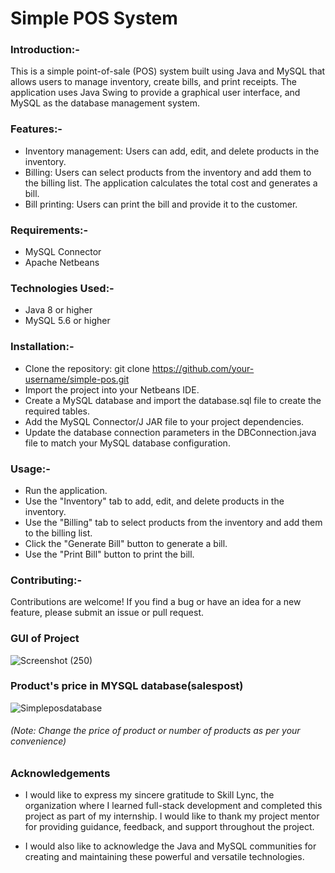 
# Simple POS System


### Introduction:-

This is a simple point-of-sale (POS) system built using Java and MySQL that allows users to manage inventory, create bills, and print receipts. 
The application uses Java Swing to provide a graphical user interface, and MySQL as the database management system.

### Features:-

- Inventory management: Users can add, edit, and delete products in the inventory.
- Billing: Users can select products from the inventory and add them to the billing list. The application calculates the total cost and generates a bill.
- Bill printing: Users can print the bill and provide it to the customer.

### Requirements:-

- MySQL Connector
- Apache Netbeans

### Technologies Used:-

- Java 8 or higher
- MySQL 5.6 or higher

### Installation:-

- Clone the repository: git clone https://github.com/your-username/simple-pos.git
- Import the project into your Netbeans IDE.
- Create a MySQL database and import the database.sql file to create the required tables.
- Add the MySQL Connector/J JAR file to your project dependencies.
- Update the database connection parameters in the DBConnection.java file to match your MySQL database configuration.

### Usage:- 

- Run the application.
- Use the "Inventory" tab to add, edit, and delete products in the inventory.
- Use the "Billing" tab to select products from the inventory and add them to the billing list.
- Click the "Generate Bill" button to generate a bill.
- Use the "Print Bill" button to print the bill.

### Contributing:-

Contributions are welcome! If you find a bug or have an idea for a new feature, please submit an issue or pull request.

### GUI of Project

![Screenshot (250)](https://user-images.githubusercontent.com/93505267/234218949-d2309421-c7c0-4499-86d7-840c0e79d388.png)

### Product's price in MYSQL database(salespost)

![Simpleposdatabase](https://user-images.githubusercontent.com/93505267/234232634-cc3a8bc2-7106-46e7-a1ad-a94c9ab626c0.png)



###### (Note: Change the price of product or number of products as per your convenience)

### Acknowledgements

- I would like to express my sincere gratitude to Skill Lync, the organization where I learned full-stack development and completed this project as part of my internship. I would like to thank my project mentor for providing guidance, feedback, and support throughout the project.

- I would also like to acknowledge the Java and MySQL communities for creating and maintaining these powerful and versatile technologies.



